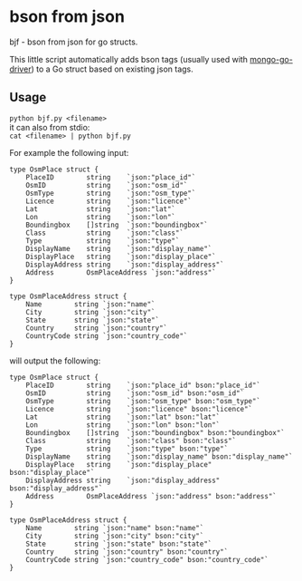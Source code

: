 # bson from json
bjf - bson from json for go structs.

This little script automatically adds bson tags (usually used with [mongo-go-driver](https://github.com/mongodb/mongo-go-driver)) to a Go struct based on existing json tags.

## Usage
`python bjf.py <filename>`
<br>
it can also from stdio:
<br>
`cat <filename> | python bjf.py` 

For example the following input:
```
type OsmPlace struct {
	PlaceID        string    `json:"place_id"`
	OsmID          string    `json:"osm_id"`
	OsmType        string    `json:"osm_type"`
	Licence        string    `json:"licence"`
	Lat            string    `json:"lat"`
	Lon            string    `json:"lon"`
	Boundingbox    []string  `json:"boundingbox"`
	Class          string    `json:"class"`
	Type           string    `json:"type"`
	DisplayName    string    `json:"display_name"`
	DisplayPlace   string    `json:"display_place"`
	DisplayAddress string    `json:"display_address"`
	Address        OsmPlaceAddress `json:"address"`
}

type OsmPlaceAddress struct {
	Name        string `json:"name"`
	City        string `json:"city"`
	State       string `json:"state"`
	Country     string `json:"country"`
	CountryCode string `json:"country_code"`
}
```

will output the following:
```
type OsmPlace struct {
	PlaceID        string    `json:"place_id" bson:"place_id"`
	OsmID          string    `json:"osm_id" bson:"osm_id"`
	OsmType        string    `json:"osm_type" bson:"osm_type"`
	Licence        string    `json:"licence" bson:"licence"`
	Lat            string    `json:"lat" bson:"lat"`
	Lon            string    `json:"lon" bson:"lon"`
	Boundingbox    []string  `json:"boundingbox" bson:"boundingbox"`
	Class          string    `json:"class" bson:"class"`
	Type           string    `json:"type" bson:"type"`
	DisplayName    string    `json:"display_name" bson:"display_name"`
	DisplayPlace   string    `json:"display_place" bson:"display_place"`
	DisplayAddress string    `json:"display_address" bson:"display_address"`
	Address        OsmPlaceAddress `json:"address" bson:"address"`
}

type OsmPlaceAddress struct {
	Name        string `json:"name" bson:"name"`
	City        string `json:"city" bson:"city"`
	State       string `json:"state" bson:"state"`
	Country     string `json:"country" bson:"country"`
	CountryCode string `json:"country_code" bson:"country_code"`
}
```
